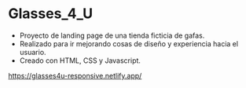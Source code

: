 # Glasses_4_U

- Proyecto de landing page de una tienda ficticia de gafas.
- Realizado para ir mejorando cosas de diseño y experiencia hacia el usuario.
- Creado con HTML, CSS y Javascript.

https://glasses4u-responsive.netlify.app/
